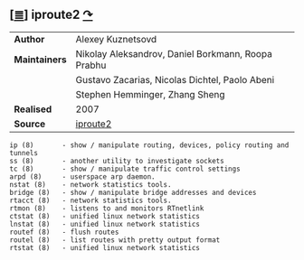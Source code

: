 <!--
File          : iproute2.md

Created       : Wed 17 Feb 2016 02:44:12
Last Modified : Wed 17 Feb 2016 03:35:47
Maintainer    : sharlatan
-->

[[≣](../README.md#Index "Index")]
iproute2 [↷](https://www.gnu.org/software/binutils/)
----------------------------------------------------

|                 |                     |
| --------------- | ------------------- |
| __Author__      | Alexey Kuznetsovd   |
| __Maintainers__ | Nikolay Aleksandrov, Daniel Borkmann, Roopa Prabhu |
|                 | Gustavo Zacarias, Nicolas Dichtel, Paolo Abeni |
|                 | Stephen Hemminger, Zhang Sheng |
| __Realised__    |   2007              |
| __Source__      | [iproute2](http://git.kernel.org/cgit/linux/kernel/git/shemminger/iproute2.git/)|

    ip (8)       - show / manipulate routing, devices, policy routing and tunnels
    ss (8)       - another utility to investigate sockets
    tc (8)       - show / manipulate traffic control settings
    arpd (8)     - userspace arp daemon.
    nstat (8)    - network statistics tools.
    bridge (8)   - show / manipulate bridge addresses and devices
    rtacct (8)   - network statistics tools.
    rtmon (8)    - listens to and monitors RTnetlink
    ctstat (8)   - unified linux network statistics
    lnstat (8)   - unified linux network statistics
    routef (8)   - flush routes
    routel (8)   - list routes with pretty output format
    rtstat (8)   - unified linux network statistics

